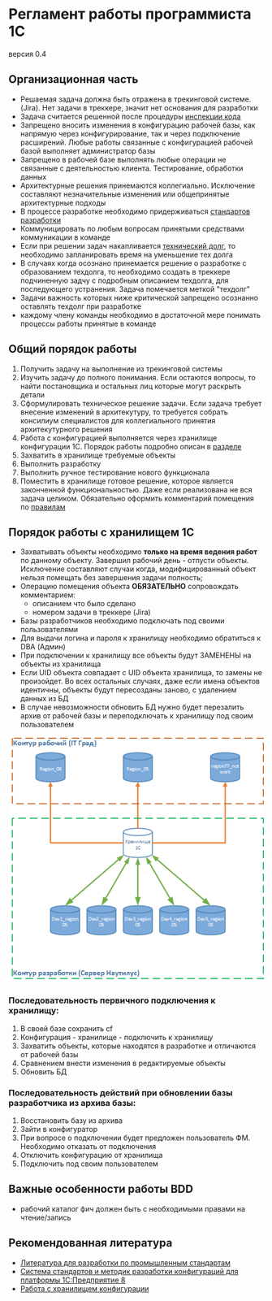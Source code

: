 # Регламент работы программиста 1С

версия 0.4

## Организационная часть

* Решаемая задача должна быть отражена в трекинговой системе. (Jira). Нет задачи в треккере, значит нет основания для разработки
* Задача считается решенной после процедуры [инспекции кода](https://ru.wikipedia.org/wiki/%D0%9F%D1%80%D0%BE%D1%81%D0%BC%D0%BE%D1%82%D1%80_%D0%BA%D0%BE%D0%B4%D0%B0)
* Запрещено вносить изменения в конфигурацию рабочей базы, как напрямую через конфигурирование, так и через подключение расширений. Любые работы связанные с конфигурацией рабочей базой выполняет администратор базы
* Запрещено в рабочей базе выполнять любые операции не связанные с деятельностью клиента. Тестирование, обработки данных
* Архитектурные решения принемаются коллегиально. Исключение составляют незначительные изменения или общепринятые архитектурные подходы
* В процессе разработке необходимо придерживаться [стандартов разработки](https://its.1c.ru/db/v8std)
* Коммуницировать по любым вопросам принятыми средствами коммуникации в команде
* Если при решении задач накапливается [технический долг](https://ru.wikipedia.org/wiki/%D0%A2%D0%B5%D1%85%D0%BD%D0%B8%D1%87%D0%B5%D1%81%D0%BA%D0%B8%D0%B9_%D0%B4%D0%BE%D0%BB%D0%B3), то необходимо запланировать время на уменьшение тех долга
* В случаях когда осознано принемается решение о разработке с образованием техдолга, то необходимо создать в треккере подчиненную задчу с подробным описанием техдолга, для последующего устранения. Задача помечается меткой "техдолг"
* Задачи важность которых ниже критической запрещено осознанно оставлять техдолг при разработке
* каждому члену команды необходимо в достаточной мере понимать процессы работы принятые в команде

## Общий порядок работы

1. Получить задачу на выполнение из трекинговой системы
1. Изучить задачу до полного понимания. Если остаются вопросы, то найти постановщика и остальных лиц которые могут раскрыть детали
1. Сформулировать техническое решение задачи. Если задача требует внесение изменений в архитекутуру, то требуется собрать консилиум специалистов для коллегиального принятия архитекутурного решения
1. Работа с конфигурацией выполняется через хранилище конфигурации 1С. Порядок работы подробно описан в [разделе](\xD0\x9F\xD0\xBE\xD1\x80\xD1\x8F\xD0\xB4\xD0\xBE\xD0\xBA\x20\xD1\x80\xD0\xB0\xD0\xB1\xD0\xBE\xD1\x82\xD1\x8B\x20\xD1\x81\x20\xD1\x85\xD1\x80\xD0\xB0\xD0\xBD\xD0\xB8\xD0\xBB\xD0\xB8\xD1\x89\xD0\xB5\xD0\xBC\x20\x31\xD0\xA1)
1. Захватить в хранилище требуемые объекты
1. Выполнить разработку
1. Выполнить ручное тестирование нового функционала
1. Поместить в хранилище готовое решение, которое является законченной функциональностью. Даже если реализована не вся задача целиком. Обязательно оформить комментарий помещения по [правилам](%2e%2e%2f%d0%a2%d0%b5%d1%85%d0%bd%d0%b8%d1%87%d0%b5%d1%81%d0%ba%d0%b0%d1%8f%2f%d0%9e%d1%84%d0%be%d1%80%d0%bc%d0%bb%d0%b5%d0%bd%d0%b8%d0%b5%20%d0%ba%d0%be%d0%bc%d0%bc%d0%b5%d0%bd%d1%82%d0%b0%d1%80%d0%b8%d0%b5%d0%b2%20%2d%20%d0%ba%d0%be%d0%bc%d0%bc%d0%b8%d1%82%d0%be%d0%b2%2e%4d%44)


## Порядок работы с хранилищем 1С

* Захватывать объекты необходимо __только на время ведения работ__ по данному объекту. Завершил рабочий день - отпусти объекты. Исключение составляют случаи когда, модифицированный объект нельзя помещать без завершения задачи полность;
* Операцию помещения объекта __ОБЯЗАТЕЛЬНО__ сопровождать комментарием:
	* описанием что было сделано
	* номером задачи в треккере (Jira)
* Базы разработчиков необходимо подключать под своими пользователями
* Для выдачи логина и пароля к хранилищу необходимо обратиться к DBA (Админ)
* При подключении к хранилищу все объекты будут ЗАМЕНЕНЫ на объекты из хранилища 
* Если UID объекта совпадает с UID объекта хранилища, то замены не произойдет. Во всех остальных случаях, даже если имена объектов идентичны, объекты будут пересозданы заново, с удалением данных из БД
* В случае невозможности обновить БД нужно будет перезалить архив от рабочей базы и переподключать к хранилищу под своим пользователем

![Model](images\DevelopmentModel.png)

### Последовательность первичного подключения к хранилищу:
1. В своей базе сохранить cf
2. Конфигурация - хранилище - подключить к хранилищу
3. Захватить объекты, которые находятся в разработке и отличаются от рабочей базы
4. Сравнением внести изменения в редактируемые объекты
5. Обновить БД

### Последовательность действий при обновлении базы разработчика из архива базы:

1. Восстановить базу из архива
2. Зайти в конфигуратор
3. При вопросе о подключении будет предложен пользователь ФМ. Необходимо отказать от подключения
4. Отключить конфигурацию от хранилища
5. Подключить под своим пользователем

## Важные особенности работы BDD
* рабочий каталог фич должен быть с необходимыми правами на чтение/запись

## Рекомендованная литература
* [Литература для разработки по промышленным стандартам](https://www.evernote.com/l/AT78p_XF0XpJAJYX2I9J175sTZqQDOcyomw/)
* [Система стандартов и методик разработки конфигураций для платформы 1С:Предприятие 8](https://its.1c.ru/db/v8std)
* [Работа с хранилищем конфигурации](https://its.1c.ru/db/v8313doc#bookmark:dev:TI000001091:%D1%85%D1%80%D0%B0%D0%BD%D0%B8%D0%BB%D0%B8%D1%89%D0%B5%20%D0%BA%D0%BE%D0%BD%D1%84%D0%B8%D0%B3%D1%83%D1%80%D0%B0%D1%86%D0%B8%D0%B8)
